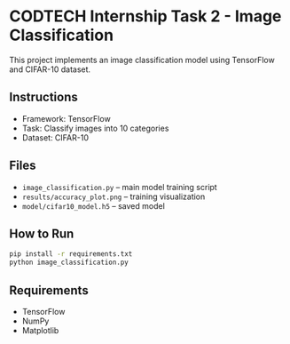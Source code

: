 # CODTECH Internship Task 2 - Image Classification

This project implements an image classification model using TensorFlow and CIFAR-10 dataset.

## Instructions

- Framework: TensorFlow
- Task: Classify images into 10 categories
- Dataset: CIFAR-10

## Files

- `image_classification.py` – main model training script
- `results/accuracy_plot.png` – training visualization
- `model/cifar10_model.h5` – saved model

## How to Run

```bash
pip install -r requirements.txt
python image_classification.py
```

## Requirements

- TensorFlow
- NumPy
- Matplotlib
